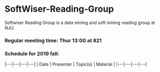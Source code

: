 # SoftWiser-Reading-Group
Softwiser Reading Group is a data mining and soft mining reading group at NJU.

### Regular meeting time: Thur 13:00 at 821

### Schedule for 2019 fall:
|---|---|---|---|
| Date | Presenter | Topic(s) | Material |
|---|---|---|---|
